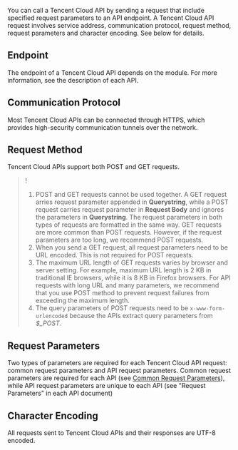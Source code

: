 ﻿

You can call a Tencent Cloud API by sending a request that include specified request parameters to an API endpoint. A Tencent Cloud API request involves service address, communication protocol, request method, request parameters and character encoding. See below for details.

## Endpoint
The endpoint of a Tencent Cloud API depends on the module. For more information, see the description of each API.

## Communication Protocol
Most Tencent Cloud APIs can be connected through HTTPS, which provides high-security communication tunnels over the network.

## Request Method
Tencent Cloud APIs support both POST and GET requests.

>!
>1. POST and GET requests cannot be used together. A GET request arries request parameter appended in **Querystring**, while a POST request carries request parameter in **Request Body** and ignores the parameters in **Querystring**. The request parameters in both types of requests are formatted in the same way. GET requests are more common than POST requests. However, if the request parameters are too long, we recommend POST requests.
>2. When you send a GET request, all request parameters need to be URL encoded. This is not required for POST requests.
>3. The maximum URL length of GET requests varies by browser and server setting. For example, maximum URL length is 2 KB in traditional IE browsers, while it is 8 KB in Firefox browsers. For API requests with long URL and many parameters, we recommend that you use POST method to prevent request failures from exceeding the maximum length.
>4. The query parameters of POST requests need to be `x-www-form-urlencoded` because the APIs extract query parameters from *$_POST*.

## Request Parameters
Two types of parameters are required for each Tencent Cloud API request: common request parameters and API request parameters. Common request parameters are required for each API (see [Common Request Parameters](https://cloud.tencent.com/document/product/1014/31224)), while API request parameters are unique to each API (see "Request Parameters" in each API document)

## Character Encoding
All requests sent to Tencent Cloud APIs and their responses are UTF-8 encoded.

